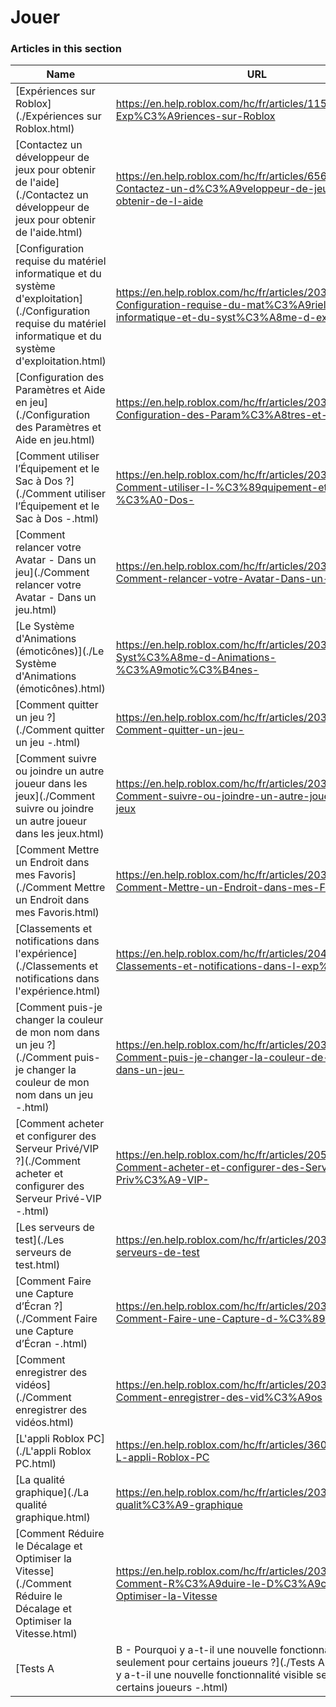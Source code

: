 # Jouer  
### Articles in this section
Name|URL
-|-
[Expériences sur Roblox](./Expériences sur Roblox.html) |https://en.help.roblox.com/hc/fr/articles/115004734603-Exp%C3%A9riences-sur-Roblox
[Contactez un développeur de jeux pour obtenir de l'aide](./Contactez un développeur de jeux pour obtenir de l'aide.html) |https://en.help.roblox.com/hc/fr/articles/6566665691924-Contactez-un-d%C3%A9veloppeur-de-jeux-pour-obtenir-de-l-aide
[Configuration requise du matériel informatique et du système d'exploitation](./Configuration requise du matériel informatique et du système d'exploitation.html) |https://en.help.roblox.com/hc/fr/articles/203312800-Configuration-requise-du-mat%C3%A9riel-informatique-et-du-syst%C3%A8me-d-exploitation
[Configuration des Paramètres et Aide en jeu](./Configuration des Paramètres et Aide en jeu.html) |https://en.help.roblox.com/hc/fr/articles/203314230-Configuration-des-Param%C3%A8tres-et-Aide-en-jeu
[Comment utiliser l’Équipement et le Sac à Dos ?](./Comment utiliser l’Équipement et le Sac à Dos -.html) |https://en.help.roblox.com/hc/fr/articles/203314280-Comment-utiliser-l-%C3%89quipement-et-le-Sac-%C3%A0-Dos-
[Comment relancer votre Avatar - Dans un jeu](./Comment relancer votre Avatar - Dans un jeu.html) |https://en.help.roblox.com/hc/fr/articles/203314290-Comment-relancer-votre-Avatar-Dans-un-jeu
[Le Système d'Animations (émoticônes)](./Le Système d'Animations (émoticônes).html) |https://en.help.roblox.com/hc/fr/articles/203314300-Le-Syst%C3%A8me-d-Animations-%C3%A9motic%C3%B4nes-
[Comment quitter un jeu ?](./Comment quitter un jeu -.html) |https://en.help.roblox.com/hc/fr/articles/203314240-Comment-quitter-un-jeu-
[Comment suivre ou joindre un autre joueur dans les jeux](./Comment suivre ou joindre un autre joueur dans les jeux.html) |https://en.help.roblox.com/hc/fr/articles/203314220-Comment-suivre-ou-joindre-un-autre-joueur-dans-les-jeux
[Comment Mettre un Endroit dans mes Favoris](./Comment Mettre un Endroit dans mes Favoris.html) |https://en.help.roblox.com/hc/fr/articles/203313670-Comment-Mettre-un-Endroit-dans-mes-Favoris
[Classements et notifications dans l'expérience](./Classements et notifications dans l'expérience.html) |https://en.help.roblox.com/hc/fr/articles/204343250-Classements-et-notifications-dans-l-exp%C3%A9rience
[Comment puis-je changer la couleur de mon nom dans un jeu ?](./Comment puis-je changer la couleur de mon nom dans un jeu -.html) |https://en.help.roblox.com/hc/fr/articles/203314200-Comment-puis-je-changer-la-couleur-de-mon-nom-dans-un-jeu-
[Comment acheter et configurer des Serveur Privé/VIP ?](./Comment acheter et configurer des Serveur Privé-VIP -.html) |https://en.help.roblox.com/hc/fr/articles/205345050-Comment-acheter-et-configurer-des-Serveur-Priv%C3%A9-VIP-
[Les serveurs de test](./Les serveurs de test.html) |https://en.help.roblox.com/hc/fr/articles/203314170-Les-serveurs-de-test
[Comment Faire une Capture d’Écran ?](./Comment Faire une Capture d’Écran -.html) |https://en.help.roblox.com/hc/fr/articles/203314160-Comment-Faire-une-Capture-d-%C3%89cran-
[Comment enregistrer des vidéos](./Comment enregistrer des vidéos.html) |https://en.help.roblox.com/hc/fr/articles/203314190-Comment-enregistrer-des-vid%C3%A9os
[L'appli Roblox PC](./L'appli Roblox PC.html) |https://en.help.roblox.com/hc/fr/articles/360054053812-L-appli-Roblox-PC
[La qualité graphique](./La qualité graphique.html) |https://en.help.roblox.com/hc/fr/articles/203314310-La-qualit%C3%A9-graphique
[Comment Réduire le Décalage et Optimiser la Vitesse](./Comment Réduire le Décalage et Optimiser la Vitesse.html) |https://en.help.roblox.com/hc/fr/articles/203314150-Comment-R%C3%A9duire-le-D%C3%A9calage-et-Optimiser-la-Vitesse
[Tests A|B - Pourquoi y a-t-il une nouvelle fonctionnalité visible seulement pour certains joueurs ?](./Tests A-B - Pourquoi y a-t-il une nouvelle fonctionnalité visible seulement pour certains joueurs -.html) |https://en.help.roblox.com/hc/fr/articles/203312530-Tests-A-B-Pourquoi-y-a-t-il-une-nouvelle-fonctionnalit%C3%A9-visible-seulement-pour-certains-joueurs-
